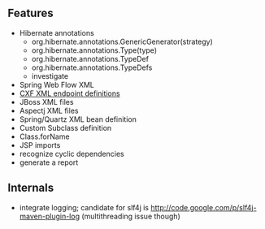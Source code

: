 Features
--------
* Hibernate annotations
   * org.hibernate.annotations.GenericGenerator(strategy)
   * org.hibernate.annotations.Type(type)
   * org.hibernate.annotations.TypeDef
   * org.hibernate.annotations.TypeDefs
   * investigate
* Spring Web Flow XML
* [CXF XML endpoint definitions](http://cxf.apache.org/schemas/jaxws.xsd)
* JBoss XML files
* Aspectj XML files
* Spring/Quartz XML bean definition
* Custom Subclass definition
* Class.forName
* JSP imports
* recognize cyclic dependencies
* generate a report

Internals
---------
* integrate logging; candidate for slf4j is http://code.google.com/p/slf4j-maven-plugin-log (multithreading issue though)

